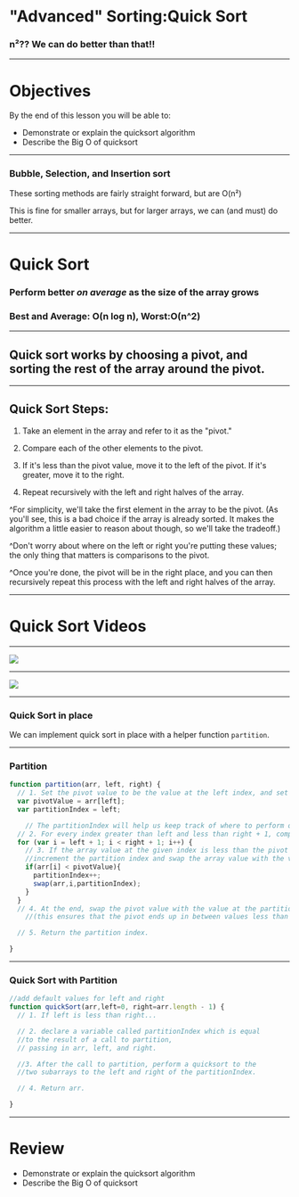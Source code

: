 # "Advanced" Sorting:Quick Sort

### n²?? We can do better than that!!

---

# Objectives

By the end of this lesson you will be able to:

* Demonstrate or explain the quicksort algorithm
* Describe the Big O of quicksort

---

### Bubble, Selection, and Insertion sort

These sorting methods are fairly straight forward, but are O(n²)

This is fine for smaller arrays, but for larger arrays, we can (and must) do better.

---

# Quick Sort
### Perform better _on average_ as the size of the array grows
### Best and Average: O(n log n), Worst:O(n^2)

---

## Quick sort works by choosing a pivot, and sorting the rest of the array around the pivot.

---

## Quick Sort Steps:

1. Take an element in the array and refer to it as the "pivot."

2. Compare each of the other elements to the pivot.

3. If it's less than the pivot value, move it to the left of the pivot. If it's greater, move it to the right.

4. Repeat recursively with the left and right halves of the array.

^For simplicity, we'll take the first element in the array to be the pivot. (As you'll see, this is a bad choice if the array is already sorted. It makes the algorithm a little easier to reason about though, so we'll take the tradeoff.)

^Don't worry about where on the left or right you're putting these values; the only thing that matters is comparisons to the pivot.

^Once you're done, the pivot will be in the right place, and you can then recursively repeat this process with the left and right halves of the array.

---

# Quick Sort Videos

---

![](https://www.youtube.com/watch?v=MZaf_9IZCrc)

---

![](https://www.youtube.com/watch?v=XE4VP_8Y0BU)

---

### Quick Sort in place

We can implement quick sort in place with a helper function `partition`.

---

### Partition

```js
function partition(arr, left, right) {
  // 1. Set the pivot value to be the value at the left index, and set a variable called partitionIndex equal to left.
  var pivotValue = arr[left];
  var partitionIndex = left;

    // The partitionIndex will help us keep track of where to perform our swaps so that we wind up with values correctly placed on either side of the pivot.
  // 2. For every index greater than left and less than right + 1, compare the array value to the pivot value.
  for (var i = left + 1; i < right + 1; i++) {
    // 3. If the array value at the given index is less than the pivot value,
    //increment the partition index and swap the array value with the value at the partition index.
    if(arr[i] < pivotValue){
      partitionIndex++;
      swap(arr,i,partitionIndex);
    }
  }
  // 4. At the end, swap the pivot value with the value at the partition index
    //(this ensures that the pivot ends up in between values less than it and values greater than it).

  // 5. Return the partition index.

}
```

---

### Quick Sort with Partition

```js
//add default values for left and right
function quickSort(arr,left=0, right=arr.length - 1) {
  // 1. If left is less than right...

  // 2. declare a variable called partitionIndex which is equal
  //to the result of a call to partition,
  // passing in arr, left, and right.

  //3. After the call to partition, perform a quicksort to the
  //two subarrays to the left and right of the partitionIndex.

  // 4. Return arr.

}
```

---


# Review

* Demonstrate or explain the quicksort algorithm
* Describe the Big O of quicksort
